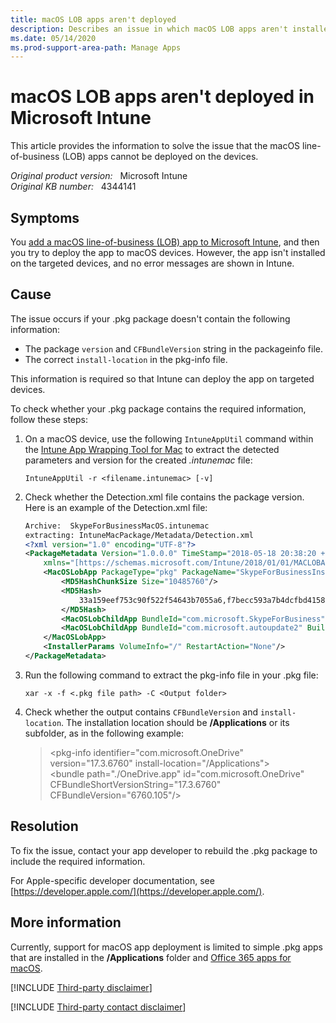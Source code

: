 ```yaml
---
title: macOS LOB apps aren't deployed
description: Describes an issue in which macOS LOB apps aren't installed on targeted devices and no error messages are shown in Intune.
ms.date: 05/14/2020
ms.prod-support-area-path: Manage Apps
---
```

# macOS LOB apps aren't deployed in Microsoft Intune

This article provides the information to solve the issue that the macOS line-of-business (LOB) apps cannot be deployed on the devices.

_Original product version:_ &nbsp; Microsoft Intune  
_Original KB number:_ &nbsp; 4344141

## Symptoms

You [add a macOS line-of-business (LOB) app to Microsoft Intune](/mem/intune/apps/lob-apps-macos), and then you try to deploy the app to macOS devices. However, the app isn't installed on the targeted devices, and no error messages are shown in Intune.

## Cause

The issue occurs if your .pkg package doesn't contain the following information:

- The package `version` and `CFBundleVersion` string in the packageinfo file.
- The correct `install-location` in the pkg-info file.

This information is required so that Intune can deploy the app on targeted devices.

To check whether your .pkg package contains the required information, follow these steps:

1. On a macOS device, use the following `IntuneAppUtil` command within the [Intune App Wrapping Tool for Mac](https://github.com/msintuneappsdk/intune-app-wrapping-tool-mac) to extract the detected parameters and version for the created *.intunemac* file:

    `IntuneAppUtil -r <filename.intunemac> [-v]`

2. Check whether the Detection.xml file contains the package version. Here is an example of the Detection.xml file:

    ```xml
    Archive:  SkypeForBusinessMacOS.intunemac
    extracting: IntuneMacPackage/Metadata/Detection.xml
    <?xml version="1.0" encoding="UTF-8"?>
    <PackageMetadata Version="1.0.0.0" TimeStamp="2018-05-18 20:38:20 +0000" MacOSX="10.13.4"
        xmlns="[https://schemas.microsoft.com/Intune/2018/01/01/MACLOBAPP](https://schemas.microsoft.com/Intune/2018/01/01/MACLOBAPP)">
        <MacOSLobApp PackageType="pkg" PackageName="SkypeForBusinessInstaller-16.17.0.65.pkg" BundleId="com.microsoft.package.Microsoft_AutoUpdate.app" BuildNumber="3.8.16112200">
            <MD5HashChunkSize Size="10485760"/>
            <MD5Hash>
                33a159eef753c90f522f54643b7055a6,f7becc593a7b4dcfbd41586789183211,aaa086b4eb85628356d2df1e7a81802b,445de9a759211d80eb548edaf081eb8e
            </MD5Hash>
            <MacOSLobChildApp BundleId="com.microsoft.SkypeForBusiness" BuildNumber="16.17.65"/>
            <MacOSLobChildApp BundleId="com.microsoft.autoupdate2" BuildNumber="3.8.1" VersionNumber="3.8.1"/>
        </MacOSLobApp>
        <InstallerParams VolumeInfo="/" RestartAction="None"/>
    </PackageMetadata>
    ```

3. Run the following command to extract the pkg-info file in your .pkg file:

    `xar -x -f <.pkg file path> -C <Output folder>`

4. Check whether the output contains `CFBundleVersion` and `install-location`. The installation location should be **/Applications** or its subfolder, as in the following example:

    > \<pkg-info identifier="com.microsoft.OneDrive" version="17.3.6760" install-location="/Applications">  
    > \<bundle path="./OneDrive.app" id="com.microsoft.OneDrive" CFBundleShortVersionString="17.3.6760" CFBundleVersion="6760.105"/>

## Resolution

To fix the issue, contact your app developer to rebuild the .pkg package to include the required information.

For Apple-specific developer documentation, see [https://developer.apple.com/](https://developer.apple.com/).

## More information

Currently, support for macOS app deployment is limited to simple .pkg apps that are installed in the **/Applications** folder and [Office 365 apps for macOS](/mem/intune/apps/apps-add-office365-macOS).

[!INCLUDE [Third-party disclaimer](../../includes/third-party-disclaimer.md)]

[!INCLUDE [Third-party contact disclaimer](../../includes/third-party-contact-disclaimer.md)]
